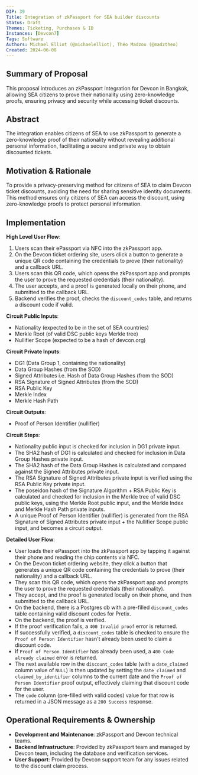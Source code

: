 ```yaml
---
DIP: 39
Title: Integration of zkPassport for SEA builder discounts
Status: Draft
Themes: Ticketing, Purchases & ID
Instances: [Devcon7]
Tags: Software
Authors: Michael Elliot (@michaelelliot), Théo Madzou (@madztheo)
Created: 2024-06-08
---
```


## Summary of Proposal
This proposal introduces an zkPassport integration for Devcon in Bangkok, allowing SEA citizens to prove their nationality using zero-knowledge proofs, ensuring privacy and security while accessing ticket discounts.

## Abstract
The integration enables citizens of SEA to use zkPassport to generate a zero-knowledge proof of their nationality without revealing additional personal information, facilitating a secure and private way to obtain discounted tickets.

## Motivation & Rationale
To provide a privacy-preserving method for citizens of SEA to claim Devcon ticket discounts, avoiding the need for sharing sensitive identity documents. This method ensures only citizens of SEA can access the discount, using zero-knowledge proofs to protect personal information.

## Implementation
**High Level User Flow**:
1. Users scan their ePassport via NFC into the zkPassport app.
2. On the Devcon ticket ordering site, users click a button to generate a unique QR code containing the credentials to prove (their nationality) and a callback URL.
3. Users scan this QR code, which opens the zkPassport app and prompts the user to prove the requested credentials (their nationality).
4. The user accepts, and a proof is generated locally on their phone, and submitted to the callback URL.
5. Backend verifies the proof, checks the `discount_codes` table, and returns a discount code if valid.

**Circuit Public Inputs**:
- Nationality (expected to be in the set of SEA countries)
- Merkle Root (of valid DSC public keys Merkle tree)
- Nullifier Scope (expected to be a hash of devcon.org)

**Circuit Private Inputs**:
- DG1 (Data Group 1, containing the nationality)
- Data Group Hashes (from the SOD)
- Signed Attributes i.e. Hash of Data Group Hashes (from the SOD)
- RSA Signature of Signed Attributes (from the SOD)
- RSA Public Key
- Merkle Index
- Merkle Hash Path

**Circuit Outputs**:
- Proof of Person Identifier (nullifier)

**Circuit Steps**:
- Nationality public input is checked for inclusion in DG1 private input.
- The SHA2 hash of DG1 is calculated and checked for inclusion in Data Group Hashes private input.
- The SHA2 hash of the Data Group Hashes is calculated and compared against the Signed Attributes private input.
- The RSA Signature of Signed Attributes private input is verified using the RSA Public Key private input.
- The poseidon hash of the Signature Algorithm + RSA Public Key is calculated and checked for inclusion in the Merkle tree of valid DSC public keys, using the Merkle Root public input, and the Merkle Index and Merkle Hash Path private inputs.
- A unique Proof of Person Identifier (nullifier) is generated from the RSA Signature of Signed Attributes private input + the Nullifier Scope public input, and becomes a circuit output.

**Detailed User Flow**:
- User loads their ePassport into the zkPassport app by tapping it against their phone and reading the chip contents via NFC.
- On the Devcon ticket ordering website, they click a button that generates a unique QR code containing the credentials to prove (their nationality) and a callback URL.
- They scan this QR code, which opens the zkPassport app and prompts the user to prove the requested credentials (their nationality).
- They accept, and the proof is generated locally on their phone, and then submitted to the callback URL.
- On the backend, there is a Postgres db with a pre-filled `discount_codes` table containing valid discount codes for Pretix.
- On the backend, the proof is verified.
- If the proof verification fails, a `400 Invalid proof` error is returned.
- If successfully verified, a `discount_codes` table is checked to ensure the `Proof of Person Identifier` hasn't already been used to claim a discount code.
- If `Proof of Person Identifier` has already been used, a `400 Code already claimed` error is returned.
- The next available row in the `discount_codes` table (with a `date_claimed` column value of `NULL`) is then updated by setting the `date_claimed` and `claimed_by_identifier` columns to the current date and the `Proof of Person Identifier` proof output, effectively claiming that discount code for the user.
- The `code` column (pre-filled with valid codes) value for that row is returned in a JSON message as a `200 Success` response.

## Operational Requirements & Ownership
- **Development and Maintenance**: zkPassport and Devcon technical teams.
- **Backend Infrastructure**: Provided by zkPassport team and managed by Devcon team, including the database and verification services.
- **User Support**: Provided by Devcon support team for any issues related to the discount claim process.
